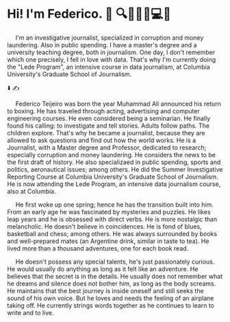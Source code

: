 # **Hi! I'm Federico. 👋  🔍🕵️‍♂️📃💻📑**

&nbsp;&nbsp;&nbsp;&nbsp;&nbsp;I'm an investigative journalist, specialized in corruption and money laundering. Also in public spending. I have a master's degree and a university teaching degree, both in journalism. One day, I don't remember which one precisely, I fell in love with data. That's why I'm currently doing the "Lede Program", an intensive course in data journalism, at Columbia University's Graduate School of Journalism.

:arrow_down:
:writing_hand:

&nbsp;&nbsp;&nbsp;&nbsp;&nbsp;Federico Teijeiro was born the year Muhammad Ali announced his return to boxing. He has traveled through acting, advertising and computer engineering courses. He even considered being a seminarian. He finally found his calling: to investigate and tell stories. Adults follow paths. The children explore. That's why he became a journalist, because they are allowed to ask questions and find out how the world works. He is a Journalist, with a Master degree and Professor, dedicated to research; especially corruption and money laundering. He considers the news to be the first draft of history. He also specializaed in public spending, sports and politics, aeronautical issues; among others. He did the Summer Investigative Reporting Course at Columbia University's Graduate School of Journalism. He is now attending the Lede Program, an intensive data journalism course, also at Columbia.

&nbsp;&nbsp;&nbsp;&nbsp;&nbsp;He first woke up one spring; hence he has the transition built into him. From an early age he was fascinated by mysteries and puzzles. He likes leap years and he is obsessed with direct verbs. He is more nostalgic than melancholic. He doesn't believe in coincidences. He is fond of blues, basketball and chess; among others. He was always surrounded by books and well-prepared mates (an Argentine drink, similar in taste to tea). He lived more than a thousand adventures, one for each book read. 

&nbsp;&nbsp;&nbsp;&nbsp;&nbsp;He doesn't possess any special talents, he's just passionately curious. He would usually do anything as long as it felt like an adventure. He believes that the secret is in the details. He usually does not remember what he dreams and silence does not bother him, as long as the body screams. He maintains that the best journey is inside oneself and still seeks the sound of his own voice. But he loves and needs the feeling of an airplane taking off. He currently strings words together as he continues to learn to write and to live.


<!--
**federicodt/federicodt** is a ✨ _special_ ✨ repository because its `README.md` (this file) appears on your GitHub profile.
Here are some ideas to get you started:
- 🔭 I’m currently working on ...
- 🌱 I’m currently learning ...
- 👯 I’m looking to collaborate on ...
- 🤔 I’m looking for help with ...
- 💬 Ask me about ...
- 📫 How to reach me: ...
- 😄 Pronouns: ...
- ⚡ Fun fact: ...
-->
